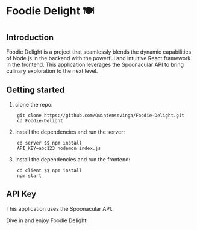 # Foodie Delight 🍽️

## Introduction

Foodie Delight is a project that seamlessly blends the dynamic capabilities of Node.js in the backend with the powerful and intuitive React framework in the frontend. This application leverages the Spoonacular API to bring culinary exploration to the next level.


## Getting started
1. clone the repo:
```
    git clone https://github.com/Quintensevinga/Foodie-Delight.git
    cd Foodie-Delight
```
2. Install the dependencies and run the server:
```
    cd server $$ npm install
    API_KEY=abc123 nodemon index.js
```
3. Install the dependencies and run the frontend:
```
    cd client $$ npm install
    npm start
```

## API Key

This application uses the Spoonacular API.


Dive in and enjoy Foodie Delight!
